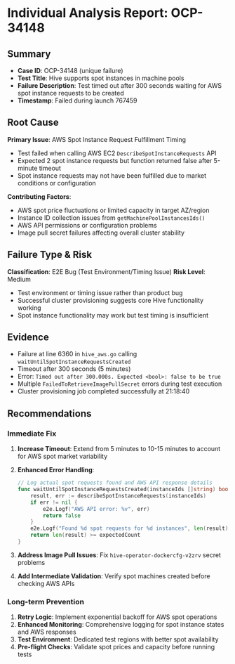 # Individual Analysis Report: OCP-34148

## Summary
- **Case ID**: OCP-34148 (unique failure)
- **Test Title**: Hive supports spot instances in machine pools
- **Failure Description**: Test timed out after 300 seconds waiting for AWS spot instance requests to be created
- **Timestamp**: Failed during launch 767459

## Root Cause
**Primary Issue**: AWS Spot Instance Request Fulfillment Timing
- Test failed when calling AWS EC2 `DescribeSpotInstanceRequests` API
- Expected 2 spot instance requests but function returned false after 5-minute timeout
- Spot instance requests may not have been fulfilled due to market conditions or configuration

**Contributing Factors**:
- AWS spot price fluctuations or limited capacity in target AZ/region
- Instance ID collection issues from `getMachinePoolInstancesIds()`
- AWS API permissions or configuration problems
- Image pull secret failures affecting overall cluster stability

## Failure Type & Risk
**Classification**: E2E Bug (Test Environment/Timing Issue)
**Risk Level**: Medium
- Test environment or timing issue rather than product bug
- Successful cluster provisioning suggests core Hive functionality working
- Spot instance functionality may work but test timing is insufficient

## Evidence
- Failure at line 6360 in `hive_aws.go` calling `waitUntilSpotInstanceRequestsCreated`
- Timeout after 300 seconds (5 minutes)
- Error: `Timed out after 300.000s. Expected <bool>: false to be true`
- Multiple `FailedToRetrieveImagePullSecret` errors during test execution
- Cluster provisioning job completed successfully at 21:18:40

## Recommendations

### Immediate Fix
1. **Increase Timeout**: Extend from 5 minutes to 10-15 minutes to account for AWS spot market variability

2. **Enhanced Error Handling**:
   ```go
   // Log actual spot requests found and AWS API response details
   func waitUntilSpotInstanceRequestsCreated(instanceIds []string) bool {
       result, err := describeSpotInstanceRequests(instanceIds)
       if err != nil {
           e2e.Logf("AWS API error: %v", err)
           return false
       }
       e2e.Logf("Found %d spot requests for %d instances", len(result), len(instanceIds))
       return len(result) >= expectedCount
   }
   ```

3. **Address Image Pull Issues**: Fix `hive-operator-dockercfg-v2zrv` secret problems

4. **Add Intermediate Validation**: Verify spot machines created before checking AWS APIs

### Long-term Prevention
1. **Retry Logic**: Implement exponential backoff for AWS spot operations
2. **Enhanced Monitoring**: Comprehensive logging for spot instance states and AWS responses
3. **Test Environment**: Dedicated test regions with better spot availability
4. **Pre-flight Checks**: Validate spot prices and capacity before running tests